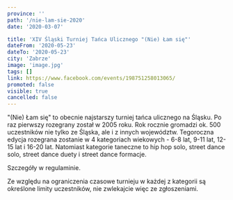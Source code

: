 ```yaml
---
province: ''
path: '/nie-lam-sie-2020'
date: '2020-03-07'

title: 'XIV Śląski Turniej Tańca Ulicznego "(Nie) Łam się"'
dateFrom: '2020-05-23'
dateTo: '2020-05-23'
city: 'Zabrze'
image: 'image.jpg'
tags: []
link: https://www.facebook.com/events/198751258013065/
promoted: false
visible: true
cancelled: false
---
```

"(Nie) Łam się" to obecnie najstarszy turniej tańca ulicznego na Śląsku. Po raz pierwszy rozegrany został w 2005 roku. Rok rocznie gromadzi ok. 500 uczestników nie tylko ze Śląska, ale i z innych województw. Tegoroczna edycja rozegrana zostanie w 4 kategoriach wiekowych - 6-8 lat, 9-11 lat, 12-15 lat i 16-20 lat. Natomiast kategorie taneczne to hip hop solo, street dance solo, street dance duety i street dance formacje.
 
Szczegóły w regulaminie.

Ze względu na ograniczenia czasowe turnieju w każdej z kategorii są określone limity uczestników, nie zwlekajcie więc ze zgłoszeniami.